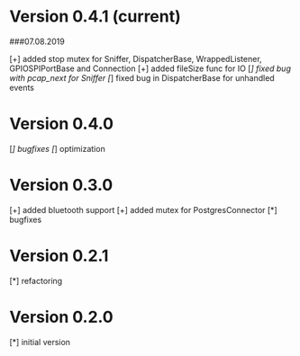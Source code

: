 # Version 0.4.1 (current)
###07.08.2019

[+] added stop mutex for Sniffer, DispatcherBase, WrappedListener, GPIOSPIPortBase and Connection
[+] added fileSize func for IO
[*] fixed bug with pcap_next for Sniffer
[*] fixed bug in DispatcherBase for unhandled events

# Version 0.4.0
[*] bugfixes
[*] optimization

# Version 0.3.0
[+] added bluetooth support
[+] added mutex for PostgresConnector
[*] bugfixes

# Version 0.2.1
[*] refactoring

# Version 0.2.0
[*] initial version